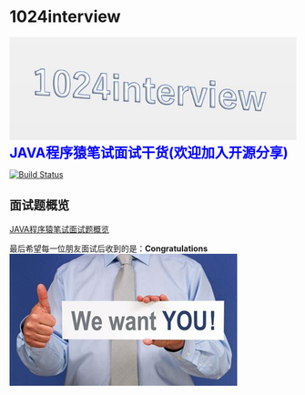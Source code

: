 # 1024interview    
![](pictures/can.jpg)
<b><font color=blue size=5>JAVA程序猿笔试面试干货(欢迎加入开源分享)</font></b>

[![Build Status](https://travis-ci.com/Byron4j/1024interview.svg?branch=develop)](https://travis-ci.com/Byron4j/1024interview)

## 面试题概览

[JAVA程序猿笔试面试题概览](面试题概览.md)



最后希望每一位朋友面试后收到的是：**Congratulations**
![](pictures/tag.jpg)